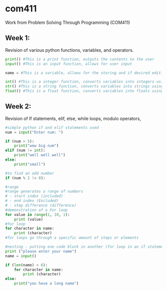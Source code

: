 # com411
Work from Problem Solving Through Programming (COM411)

## Week 1: 
Revision of various python functions, variables, and operators.

```python
print() #This is a print function, outputs the contents to the user
input() #This is an input function, allows for user input

name = #This is a variable, allows for the storing and if desired editing of data

int() #This is a integer function, converts variables into integers using this function, stores whole numbers
str() #This is a string function, converts variables into strings using this function, stores words / letters
float() #This is a float function, converts variables into floats using this function, can store negatives and positives aswell as decimal places
```
## Week 2: 
Revision of If statements, elif, else, while loops, modulo operators, 

```python
#simple python if and elif statements used
num = input("Enter num: ")

if (num > 5):
    print("wow big num")
elif (num != int):
    print("well well well")
else:
    print("small")

#to find an odd number
if (num % 2 != 0):

#range
#range generates a range of numbers
# - start index (included)
# - end index (Excluded)
# - step difference (difference)
#demonstration of a For loop
for value in range(1, 10, 1):
    print (value)
#for loop
for character in name:
    print (character)
#for loops go through a specific amount of steps or elements

#nesting - putting one code block in another (for loop in an if statement, while inside a for)
print ("please enter your name")
name = input()

if (len(name) < 6):
    for character in name:
        print (character)
else:
    print("you have a long name")
```